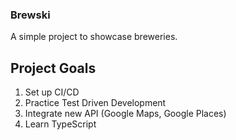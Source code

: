 ### Brewski

A simple project to showcase breweries.

## Project Goals

1. Set up CI/CD
2. Practice Test Driven Development
3. Integrate new API (Google Maps, Google Places)
4. Learn TypeScript